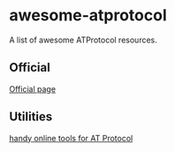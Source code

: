 # awesome-atprotocol
A list of awesome ATProtocol resources.


## Official
[Official page](https://atproto.com)


## Utilities
[handy online tools for AT Protocol](https://boat.kelinci.net)
